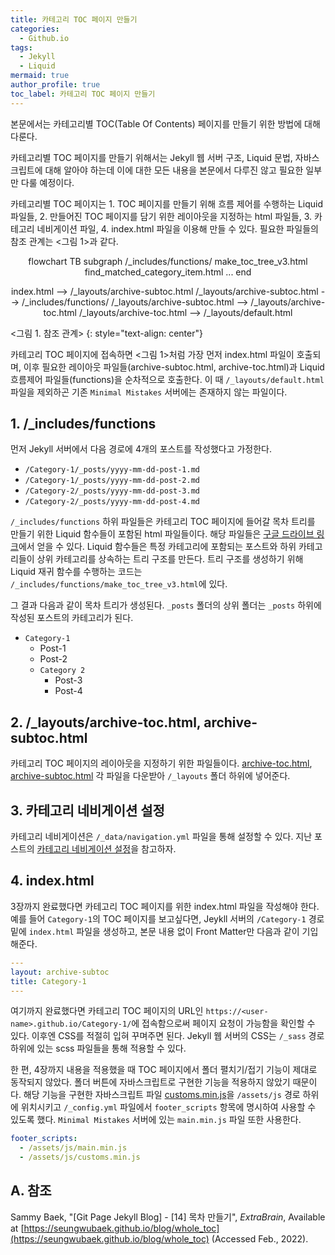 ```yaml
---
title: 카테고리 TOC 페이지 만들기
categories:
  - Github.io
tags:
  - Jekyll
  - Liquid
mermaid: true
author_profile: true
toc_label: 카테고리 TOC 페이지 만들기
---
```

본문에서는 카테고리별 TOC(Table Of Contents) 페이지를 만들기 위한 방법에 대해 다룬다.

카테고리별 TOC 페이지를 만들기 위해서는 Jekyll 웹 서버 구조, Liquid 문법, 자바스크립트에 대해 알아야 하는데 이에 대한 모든 내용을 본문에서 다루진 않고 필요한 일부만 다룰 예정이다.

카테고리별 TOC 페이지는 1. TOC 페이지를 만들기 위해 흐름 제어를 수행하는 Liquid 파일들, 2. 만들어진 TOC 페이지를 담기 위한 레이아웃을 지정하는 html 파일들, 3. 카테고리 네비게이션 파일, 4. index.html 파일을 이용해 만들 수 있다. 필요한 파일들의 참조 관계는 <그림 1>과 같다.

<div class="mermaid" align="center">
flowchart TB
  subgraph /_includes/functions/
    make_toc_tree_v3.html
    find_matched_category_item.html
    ...
  end

  index.html --> /_layouts/archive-subtoc.html
  /_layouts/archive-subtoc.html --> /_includes/functions/
  /_layouts/archive-subtoc.html --> /_layouts/archive-toc.html
  /_layouts/archive-toc.html --> /_layouts/default.html
</div>
<그림 1. 참조 관계>
{: style="text-align: center"}

카테고리 TOC 페이지에 접속하면 <그림 1>처럼 가장 먼저 index.html 파일이 호출되며, 이후 필요한 레이아웃 파일들(archive-subtoc.html, archive-toc.html)과 Liquid 흐름제어 파일들(functions)을 순차적으로 호출한다. 이 때 `/_layouts/default.html` 파일을 제외하곤 기존 `Minimal Mistakes` 서버에는 존재하지 않는 파일이다. 

## 1. /_includes/functions
먼저 Jekyll 서버에서 다음 경로에 4개의 포스트를 작성했다고 가정한다.
- `/Category-1/_posts/yyyy-mm-dd-post-1.md`
- `/Category-1/_posts/yyyy-mm-dd-post-2.md`
- `/Category-2/_posts/yyyy-mm-dd-post-3.md`
- `/Category-2/_posts/yyyy-mm-dd-post-4.md`

`/_includes/functions` 하위 파일들은 카테고리 TOC 페이지에 들어갈 목차 트리를 만들기 위한 Liquid 함수들이 포함된 html 파일들이다. 해당 파일들은 [구글 드라이브 링크](https://drive.google.com/uc?export=download&id=1yF9hZmnZ2iX7bmOpIFngktDrztv0ywQ8)에서 얻을 수 있다. Liquid 함수들은 특정 카테고리에 포함되는 포스트와 하위 카테고리들이 상위 카테고리를 상속하는 트리 구조를 만든다. 트리 구조를 생성하기 위해 Liquid 재귀 함수를 수행하는 코드는 `/_includes/functions/make_toc_tree_v3.html`에 있다. 

그 결과 다음과 같이 목차 트리가 생성된다. `_posts` 폴더의 상위 폴더는 `_posts` 하위에 작성된 포스트의 카테고리가 된다.

- `Category-1`
  - Post-1
  - Post-2
  - `Category 2`
    - Post-3
    - Post-4

## 2. /_layouts/archive-toc.html, archive-subtoc.html
카테고리 TOC 페이지의 레이아웃을 지정하기 위한 파일들이다. [archive-toc.html](https://drive.google.com/uc?export=download&id=19dMwre_jI7mMD-6ElyCiRCIB1wXAbzap), [archive-subtoc.html](https://drive.google.com/uc?export=download&id=1IdgE04kX7ph9pNO7zrwSlB51Ko8mnszu) 각 파일을 다운받아 `/_layouts` 폴더 하위에 넣어준다.

## 3. 카테고리 네비게이션 설정
카테고리 네비게이션은 `/_data/navigation.yml` 파일을 통해 설정할 수 있다. 지난 포스트의 [카테고리 네비게이션 설정](https://drmaemi.github.io/github.io/sidebar/#1-카테고리-네비게이션-설정)을 참고하자.

## 4. index.html
3장까지 완료했다면 카테고리 TOC 페이지를 위한  index.html 파일을 작성해야 한다. 예를 들어 `Category-1`의 TOC 페이지를 보고싶다면, Jeykll 서버의 `/Category-1` 경로 밑에 `index.html` 파일을 생성하고, 본문 내용 없이 Front Matter만 다음과 같이 기입해준다.
```yml
---
layout: archive-subtoc
title: Category-1
---
```

여기까지 완료했다면 카테고리 TOC 페이지의 URL인 `https://<user-name>.github.io/Category-1/`에 접속함으로써 페이지 요청이 가능함을 확인할 수 있다. 이후엔 CSS를 적절히 입혀 꾸며주면 된다. Jekyll 웹 서버의 CSS는 `/_sass` 경로 하위에 있는 scss 파일들을 통해 적용할 수 있다.

한 편, 4장까지 내용을 적용했을 때 TOC 페이지에서 폴더 펼치기/접기 기능이 제대로 동작되지 않았다. 폴더 버튼에 자바스크립트로 구현한 기능을 적용하지 않았기 때문이다. 해당 기능을 구현한 자바스크립트 파일 [customs.min.js](https://drive.google.com/uc?export=download&id=1ku3K6Iop8dD15kYR7zP8WsOqd0a_h8Is)을 `/assets/js` 경로 하위에 위치시키고 `/_config.yml` 파일에서 `footer_scripts` 항목에 명시하여 사용할 수 있도록 했다. `Minimal Mistakes` 서버에 있는 `main.min.js` 파일 또한 사용한다.
```yml
footer_scripts:
  - /assets/js/main.min.js
  - /assets/js/customs.min.js
```

## A. 참조
Sammy Baek, "[Git Page Jekyll Blog] - [14] 목차 만들기", *ExtraBrain*, Available at [https://seungwubaek.github.io/blog/whole_toc](https://seungwubaek.github.io/blog/whole_toc) (Accessed Feb., 2022).